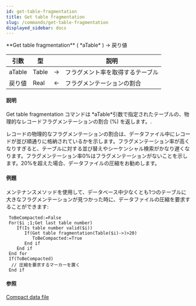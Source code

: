 ```yaml
---
id: get-table-fragmentation
title: Get table fragmentation
slug: /commands/get-table-fragmentation
displayed_sidebar: docs
---
```


<!--REF #_command_.Get table fragmentation.Syntax-->**Get table fragmentation** ( *aTable* ) -> 戻り値<!-- END REF-->
<!--REF #_command_.Get table fragmentation.Params-->
| 引数 | 型 |  | 説明 |
| --- | --- | --- | --- |
| aTable | Table | &#8594;  | フラグメント率を取得するテーブル |
| 戻り値 | Real | &#8592; | フラグメンテーションの割合 |

<!-- END REF-->

#### 説明 

<!--REF #_command_.Get table fragmentation.Summary-->Get table fragmentation コマンドは *aTable*引数で指定されたテーブルの、物理的なレコードフラグメンテーションの割合 (%) を返します。<!-- END REF-->. 

レコードの物理的なフラグメンテーションの割合は、データファイル中にレコードが並び順通りに格納されているかを示します。フラグメンテーション率が高くなりすぎると、テーブルに対する並び替えやシーケンシャル検索がかなり遅くなります。フラグメンテーション率0%はフラグメンテーションがないことを示します。20%を超えた場合、データファイルの圧縮をお勧めします。

#### 例題 

メンテナンスメソッドを使用して、データベース中少なくとも1つのテーブルに大きなフラグメンテーションが見つかった時に、データファイルの圧縮を要求することができます:

```4d
 ToBeCompacted:=False
 For($i ;1;Get last table number)
    If(Is table number valid($i))
       If(Get table fragmentation(Table($i)->)>20)
          ToBeCompacted:=True
       End if
    End if
 End for
 If(ToBeCompacted)
  // 圧縮を要求するマーカーを置く
 End if
```

#### 参照 

[Compact data file](compact-data-file.md)  